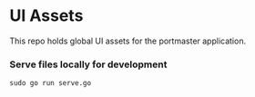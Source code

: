 # UI Assets

This repo holds global UI assets for the portmaster application.

### Serve files locally for development

    sudo go run serve.go
